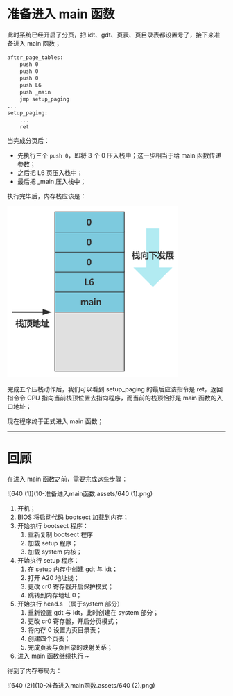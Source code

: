 # 准备进入 main 函数

此时系统已经开启了分页，把 idt、gdt、页表、页目录表都设置号了，接下来准备进入 main 函数；

````assembly
after_page_tables:
    push 0
    push 0
    push 0
    push L6
    push _main
    jmp setup_paging
...
setup_paging:
    ...
    ret
````

当完成分页后：

- 先执行三个 `push 0`，即将 3 个 0 压入栈中；这一步相当于给 main 函数传递参数；
- 之后把 L6 页压入栈中；
- 最后把 _main 压入栈中；

执行完毕后，内存栈应该是：

![640](10-准备进入main函数.assets/640.png)

完成五个压栈动作后，我们可以看到 setup_paging 的最后应该指令是 ret，返回指令令 CPU 指向当前栈顶位置去指向程序，而当前的栈顶恰好是 main 函数的入口地址；

现在程序终于正式进入 main 函数；

---



# 回顾

在进入 main 函数之前，需要完成这些步骤：

![640 (1)](10-准备进入main函数.assets/640 (1).png)

1. 开机；
2. BIOS 将启动代码 bootsect 加载到内存；
3. 开始执行 bootsect 程序：
    1. 重新复制 bootsect 程序
    2. 加载 setup 程序；
    3. 加载 system 内核；
4. 开始执行 setup 程序：
    1. 在 setup 内存中创建 gdt 与 idt；
    2. 打开 A20 地址线；
    3. 更改 cr0 寄存器开启保护模式；
    4. 跳转到内存地址 0；
5. 开始执行 head.s （属于system 部分）
    1. 重新设置 gdt 与 idt，此时创建在 system 部分；
    2. 更改 cr0 寄存器，开启分页模式；
    3. 将内存 0 设置为页目录表；
    4. 创建四个页表；
    5. 完成页表与页目录的映射关系；
6. 进入 main 函数继续执行 ~

得到了内存布局为：

![640 (2)](10-准备进入main函数.assets/640 (2).png)

